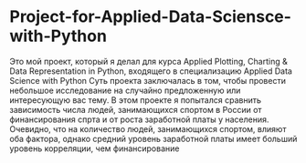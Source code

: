 # Project-for-Applied-Data-Sciensce-with-Python
Это мой проект, который я делал для курса Applied Plotting, Charting & Data Representation in Python, входящего в специализацию Applied Data Science with Python
Суть проекта заключалась в том, чтобы провести небольшое исследование на случайно предложенную или интересующую вас тему.
В этом проекте я попытался сравнить зависимость числа людей, занимающихся спортом в России от финансирования спрта и от роста заработной платы у населения.
Очевидно, что на количество людей, занимающихся спортом, влияют оба фактора, однако средний уровень заработной платы имеет больший уровень корреляции, чем финансирование
